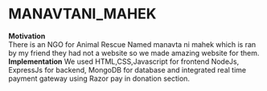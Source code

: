 # MANAVTANI_MAHEK
**Motivation**<br>
There is an NGO for Animal Rescue Named manavta ni mahek which is ran by my friend they had not a website so we made amazing website for them.
**Implementation**
We used HTML,CSS,Javascript for frontend NodeJs, ExpressJs for backend, MongoDB for database and integrated real time payment gateway using Razor pay in donation section.
